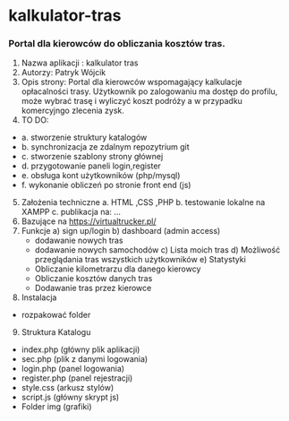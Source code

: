 # kalkulator-tras
### Portal dla kierowców do obliczania kosztów tras.

1. Nazwa aplikacji : kalkulator tras
2. Autorzy: Patryk Wójcik
3. Opis strony:
   Portal dla kierowców wspomagający kalkulacje opłacalności trasy.
   Użytkownik po zalogowaniu ma dostęp do profilu, może wybrać trasę i wyliczyć koszt podróży a w przypadku komercyjngo zlecenia zysk.
4. TO DO:
  - a. stworzenie struktury katalogów
  - b. synchronizacja ze zdalnym repozytrium git
  - c. stworzenie szablony strony głównej
  - d. przygotowanie paneli login,register
  - e. obsługa kont użytkowników (php/mysql)
  - f. wykonanie obliczeń po stronie front end (js)
5. Założenia techniczne
  a. HTML ,CSS ,PHP 
  b. testowanie lokalne na XAMPP
  c. publikacja na: ...
6. Bazujące na https://virtualtrucker.pl/
7. Funkcje
  a) sign up/login
  b) dashboard (admin access)
    - dodawanie nowych tras
    - dodawanie nowych samochodów
  c) Lista moich tras 
  d) Możliwość przeglądania tras wszystkich użytkowników
  e) Statystyki
    - Obliczanie kilometrarzu dla danego kierowcy
    - Obliczanie kosztów danych tras
    - Dodawanie tras przez kierowce
8. Instalacja
  - rozpakować folder
9. Struktura Katalogu
  - index.php (główny plik aplikacji)
  - sec.php (plik z danymi logowania)
  - login.php (panel logowania)
  - register.php (panel rejestracji)
  - style.css (arkusz stylów)
  - script.js (główny skrypt js)
  - Folder img (grafiki)
